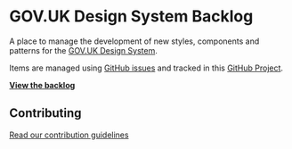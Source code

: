 # GOV.UK Design System Backlog

A place to manage the development of new styles, components and patterns for the [GOV.UK Design System](https://github.com/alphagov/govuk-design-system).

Items are managed using [GitHub issues](https://github.com/alphagov/govuk-design-system-backlog/issues) and tracked in this [GitHub Project](https://github.com/alphagov/govuk-design-system-backlog-prototype/projects/3).

**[View the backlog](https://github.com/alphagov/govuk-design-system-content/projects/3)**


## Contributing

[Read our contribution guidelines](CONTRIBUTING.md)
